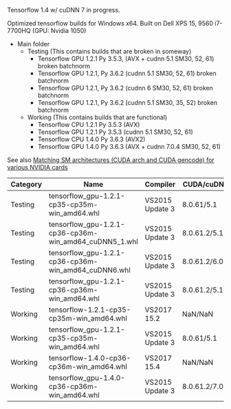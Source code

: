 Tensorflow 1.4 w/ cuDNN 7 in progress.

Optimized tensorflow builds for Windows x64.
Built on Dell XPS 15, 9560 i7-7700HQ (GPU: Nvidia 1050)

 - Main folder
	 -  Testing (This contains builds that are broken in someway)
		 - Tensorflow GPU 1.2.1 Py 3.5.3, (AVX + cudnn 5.1 SM30, 52, 61) broken batchnorm
		 - Tensorflow GPU 1.2.1, Py 3.6.2 (cudnn 5.1 SM30, 52, 61) broken batchnorm
		 - Tensorflow GPU 1.2.1, Py 3.6.2 (cudnn 6 SM30, 52, 61) broken batchnorm
		 - Tensorflow GPU 1.2.1, Py 3.6.2 (cudnn 5.1 SM30, 35, 52) broken batchnorm
	 -  Working (This contains builds that are functional)
		 - Tensorflow CPU 1.2.1 Py 3.5.3 (AVX)
		 - Tensorflow GPU 1.2.1 Py 3.5.3 (cudnn 5.1 SM30, 52, 61)
		 - Tensorflow CPU 1.4.0 Py 3.6.3 (AVX2)
		 - Tensorflow GPU 1.4.0 Py 3.6.3 (AVX + cudnn 7.0.4 SM30, 52, 61)

See also [Matching SM architectures (CUDA arch and CUDA gencode) for various NVIDIA cards](http://arnon.dk/matching-sm-architectures-arch-and-gencode-for-various-nvidia-cards/)

| Category | Name | Compiler | CUDA/cuDNN | AVX | Notes |
|-----------------|---------------------|------------------|-------------------|---------------|---------------|
| Testing | tensorflow_gpu-1.2.1-cp35-cp35m-win_amd64.whl | VS2015 Update 3 | 8.0.61/5.1 | Yes | SM30,52,61, Py 3.5.3 |
| Testing | tensorflow_gpu-1.2.1-cp36-cp36m-win_amd64_cuDNN5_1.whl | VS2015 Update 3 | 8.0.61.2/5.1 | No | SM30,52,61, Py 3.6.2 |
| Testing | tensorflow_gpu-1.2.1-cp36-cp36m-win_amd64_cuDNN6.whl | VS2015 Update 3 | 8.0.61.2/6.0 | No | SM30,52,61, Py 3.6.2 |
| Testing | tensorflow_gpu-1.2.1-cp36-cp36m-win_amd64.whl | VS2015 Update 3 | 8.0.61.2/5.1 | No | SM30,35,52, Py 3.6.2 |
| Working | tensorflow-1.2.1-cp35-cp35m-win_amd64.whl | VS2017 15.2 | NaN/NaN | Yes | Py 3.5.3 |
| Working | tensorflow_gpu-1.2.1-cp35-cp35m-win_amd64.whl | VS2015 Update 3 | 8.0.61/5.1 | No | SM30,52,61, Py 3.5.3|
| Working | tensorflow-1.4.0-cp36-cp36m-win_amd64.whl | VS2017 15.4 | NaN/NaN | Yes(AVX2) | Py 3.6.3|
| Working | tensorflow_gpu-1.4.0-cp36-cp36m-win_amd64.whl | VS2015 Update 3 | 8.0.61.2/7.0.4 | Yes(AVX) | SM30,52,61, Py 3.6.3|
